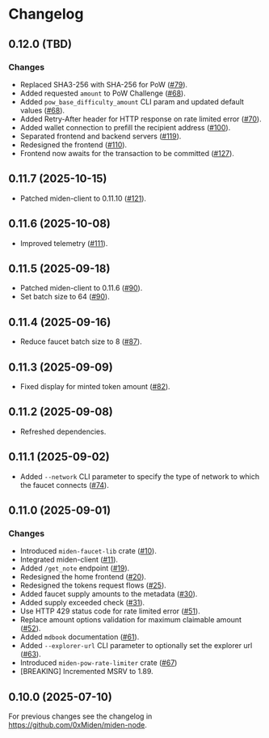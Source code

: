 # Changelog

## 0.12.0 (TBD)

### Changes

- Replaced SHA3-256 with SHA-256 for PoW ([#79](https://github.com/0xMiden/miden-faucet/pull/79)).
- Added requested `amount` to PoW Challenge ([#68](https://github.com/0xMiden/miden-faucet/pull/68)).
- Added `pow_base_difficulty_amount` CLI param and updated default values ([#68](https://github.com/0xMiden/miden-faucet/pull/68)).
- Added Retry-After header for HTTP response on rate limited error ([#70](https://github.com/0xMiden/miden-faucet/pull/70)).
- Added wallet connection to prefill the recipient address ([#100](https://github.com/0xMiden/miden-faucet/pull/100)).
- Separated frontend and backend servers ([#119](https://github.com/0xMiden/miden-faucet/pull/119)).
- Redesigned the frontend ([#110](https://github.com/0xMiden/miden-faucet/pull/110)).
- Frontend now awaits for the transaction to be committed ([#127](https://github.com/0xMiden/miden-faucet/pull/127)).

## 0.11.7 (2025-10-15)

- Patched miden-client to 0.11.10 ([#121](https://github.com/0xMiden/miden-faucet/pull/121)).

## 0.11.6 (2025-10-08)

- Improved telemetry ([#111](https://github.com/0xMiden/miden-faucet/pull/111)).

## 0.11.5 (2025-09-18)

- Patched miden-client to 0.11.6 ([#90](https://github.com/0xMiden/miden-faucet/pull/90)).
- Set batch size to 64 ([#90](https://github.com/0xMiden/miden-faucet/pull/90)).

## 0.11.4 (2025-09-16)

- Reduce faucet batch size to 8 ([#87](https://github.com/0xMiden/miden-faucet/pull/87)).

## 0.11.3 (2025-09-09)

- Fixed display for minted token amount ([#82](https://github.com/0xMiden/miden-faucet/pull/82)).

## 0.11.2 (2025-09-08)

- Refreshed dependencies.

## 0.11.1 (2025-09-02)

- Added `--network` CLI parameter to specify the type of network to which the faucet connects ([#74](https://github.com/0xMiden/miden-faucet/pull/74)).

## 0.11.0 (2025-09-01)

### Changes

- Introduced `miden-faucet-lib` crate ([#10](https://github.com/0xMiden/miden-faucet/pull/10)).
- Integrated miden-client ([#11](https://github.com/0xMiden/miden-faucet/pull/11)).
- Added `/get_note` endpoint ([#19](https://github.com/0xMiden/miden-faucet/pull/19)).
- Redesigned the home frontend ([#20](https://github.com/0xMiden/miden-faucet/pull/20)).
- Redesigned the tokens request flows ([#25](https://github.com/0xMiden/miden-faucet/pull/25)).
- Added faucet supply amounts to the metadata ([#30](https://github.com/0xMiden/miden-faucet/pull/30)).
- Added supply exceeded check ([#31](https://github.com/0xMiden/miden-faucet/pull/31)). 
- Use HTTP 429 status code for rate limited error ([#51](https://github.com/0xMiden/miden-faucet/pull/51)).
- Replace amount options validation for maximum claimable amount ([#52](https://github.com/0xMiden/miden-faucet/pull/52)).
- Added `mdbook` documentation ([#61](https://github.com/0xMiden/miden-faucet/pull/61)).
- Added `--explorer-url` CLI parameter to optionally set the explorer url ([#63](https://github.com/0xMiden/miden-faucet/pull/63)).
- Introduced `miden-pow-rate-limiter` crate ([#67](https://github.com/0xMiden/miden-faucet/pull/67))
- [BREAKING] Incremented MSRV to 1.89.

## 0.10.0 (2025-07-10)

For previous changes see the changelog in https://github.com/0xMiden/miden-node.

